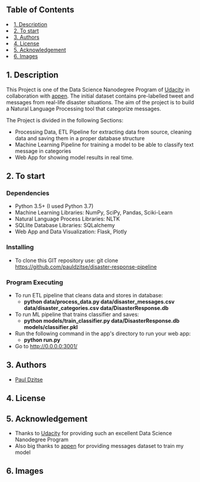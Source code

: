 ## Table of Contents
<li><a href="#intro">1. Description
<li><a href="#getting started">2. To start
<li><a href="#authors">3. Authors
<li><a href="#license">4. License
<li><a href="#acknowledgement">5. Acknowledgement
<li><a href="#images">6. Images


<a id='intro'></a>
## 1. Description

This Project is one of the Data Science Nanodegree Program of [Udacity](https://www.udacity.com/school-of-data-science) in collaboration with  [appen](https://appen.com/). The initial dataset contains pre-labelled tweet and messages from real-life disaster situations. The aim of the project is to build a Natural Language Processing tool that categorize messages.
     

The Project is divided in the following Sections:

- Processing Data, ETL Pipeline for extracting data from source, cleaning data and saving them in a proper database structure
- Machine Learning Pipeline for training a model to be able to classify text message in categories
- Web App for showing model results in real time.
     
<a id='getting started'></a>
## 2. To start    
### Dependencies
 
 - Python 3.5+ (I used Python 3.7)
 - Machine Learning Libraries: NumPy, SciPy, Pandas, Sciki-Learn
 - Natural Language Process Libraries: NLTK
 - SQLlite Database Libraries: SQLalchemy
 - Web App and Data Visualization: Flask, Plotly
 
### Installing

 - To clone this GIT repository use: git clone https://github.com/pauldzitse/disaster-response-pipeline

 ### Program Executing

  - To run ETL pipeline that cleans data and stores in database:
     - **python data/process_data.py data/disaster_messages.csv data/disaster_categories.csv data/DisasterResponse.db**
  - To run ML pipeline that trains classifier and saves:
      - **python models/train_classifier.py data/DisasterResponse.db models/classifier.pkl**
  - Run the following command in the app's directory to run your web app: 
      - **python run.py**
  - Go to <http://0.0.0.0:3001/>

 
<a id='authors'></a>
## 3. Authors 
     
   - [Paul Dzitse](https://github.com/pauldzitse)

<a id='license'></a>
## 4. License

<a id='acknowledgement'></a>
## 5. Acknowledgement
  
  - Thanks to [Udacity](https://www.udacity.com/school-of-data-science) for providing such an excellent Data Science Nanodegree Program
  - Also big thanks to [appen](https://appen.com/) for providing messages dataset to train my model

<a id='images'></a>
## 6. Images
